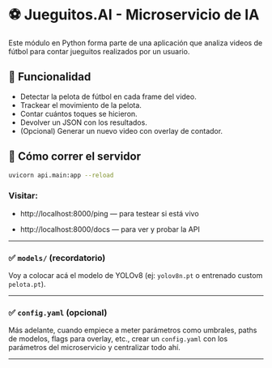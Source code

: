 # ⚽ Jueguitos.AI - Microservicio de IA

Este módulo en Python forma parte de una aplicación que analiza videos de fútbol para contar jueguitos realizados por un usuario.

## 🎯 Funcionalidad

- Detectar la pelota de fútbol en cada frame del video.
- Trackear el movimiento de la pelota.
- Contar cuántos toques se hicieron.
- Devolver un JSON con los resultados.
- (Opcional) Generar un nuevo video con overlay de contador.

## 🚀 Cómo correr el servidor

```bash
uvicorn api.main:app --reload
```

### Visitar:

- http://localhost:8000/ping — para testear si está vivo

- http://localhost:8000/docs — para ver y probar la API

---

### ✅ `models/` (recordatorio)

Voy a colocar acá el modelo de YOLOv8 (ej: `yolov8n.pt` o entrenado custom `pelota.pt`).

---

### ✅ `config.yaml` (opcional)

Más adelante, cuando empiece a meter parámetros como umbrales, paths de modelos, flags para overlay, etc., crear un `config.yaml` con los parámetros del microservicio y centralizar todo ahí.

---
